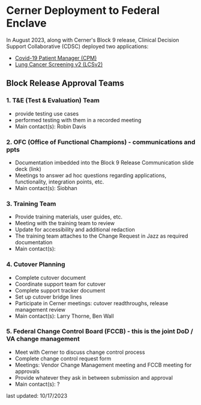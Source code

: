 # Cerner Deployment to Federal Enclave
In August 2023, along with Cerner's Block 9 release, Clinical Decision Support Collaborative (CDSC) deployed two applications: 
- [Covid-19 Patient Manager (CPM)](https://github.com/department-of-veterans-affairs/covid-patient-manager/wiki)
- [Lung Cancer Screening v2 (LCSv2)](https://github.com/department-of-veterans-affairs/lung-cancer-screen-and-track/wiki)

## Block Release Approval Teams

### 1. T&E (Test & Evaluation) Team 
- provide testing use cases
- performed testing with them in a recorded meeting
- Main contact(s): Robin Davis
### 2. OFC (Office of Functional Champions) - communications and ppts
- Documentation imbedded into the Block 9 Release Communication slide deck (link)
- Meetings to answer ad hoc questions regarding applications, functionality, integration points, etc.
- Main contact(s): Siobhan
### 3. Training Team
- Provide training materials, user guides, etc.
- Meeting with the training team to review
- Update for accessibility and additional redaction
- The training team attaches to the Change Request in Jazz as required documentation
- Main contact(s): 
### 4. Cutover Planning
- Complete cutover document
- Coordinate support team for cutover
- Complete support tracker document
- Set up cutover bridge lines
- Participate in Cerner meetings: cutover readthroughs, release management review
- Main contact(s): Larry Thorne, Ben Wall
### 5. Federal Change Control Board (FCCB) - this is the joint DoD / VA change management
- Meet with Cerner to discuss change control process
- Complete change control request form
- Meetings: Vendor Change Management meeting and FCCB meeting for approvals
- Provide whatever they ask in between submission and approval
- Main contact(s): ?


last updated: 10/17/2023
